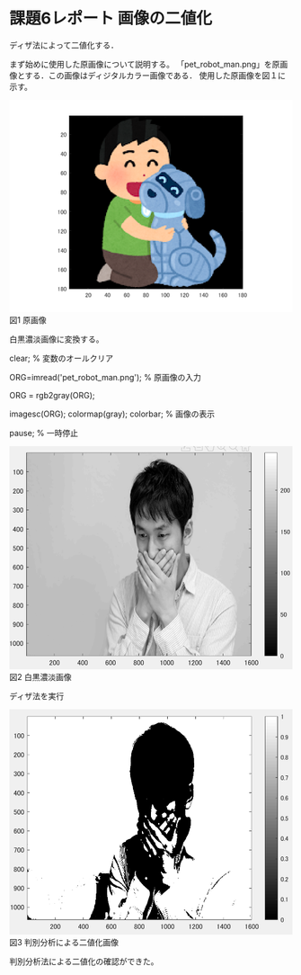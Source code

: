 # 課題6レポート 画像の二値化
ディザ法によって二値化する．

まず始めに使用した原画像について説明する。
「pet_robot_man.png」を原画像とする．この画像はディジタルカラー画像である．
使用した原画像を図１に示す。


![原画像](https://github.com/ararai01/lecture_image_processing/blob/master/my_image/pet_robot_man.png)  
図1 原画像

白黒濃淡画像に変換する。

clear; % 変数のオールクリア

ORG=imread('pet_robot_man.png'); % 原画像の入力

ORG = rgb2gray(ORG);

imagesc(ORG); colormap(gray); colorbar; % 画像の表示

pause; % 一時停止




![原画像](https://github.com/ararai01/lecture_image_processing/blob/master/my_image/kadai5-1.png)  
図2 白黒濃淡画像

ディザ法を実行




![原画像](https://github.com/ararai01/lecture_image_processing/blob/master/my_image/kadai5-2.png)  
図3 判別分析による二値化画像



判別分析法による二値化の確認ができた。



